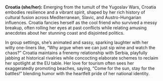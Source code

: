 **Croatia (she/her):** Emerging from the tumult of the Yugoslav Wars, Croatia embodies resilience and a vibrant spirit, shaped by her rich history of cultural fusion across Mediterranean, Slavic, and Austro-Hungarian influences. Croatia fancies herself as the cool friend who survived a messy breakup, often rolling her eyes at past conflicts while relating amusing anecdotes about her stunning coast and disjointed politics. 

In group settings, she’s animated and sassy, sparking laughter with her witty one-liners like, “Why argue when we can just sip wine and watch the chaos?” Croatia maintains a frenemy relationship with Serbia, playfully jabbing at historical rivalries while concocting elaborate schemes to reclaim her spotlight at the EU table. Her love for tourism often sees her exaggeratedly promoting beaches, saying, “Come for the sun, stay for the battles!” blending humor with the heartfelt pride of her national identity.